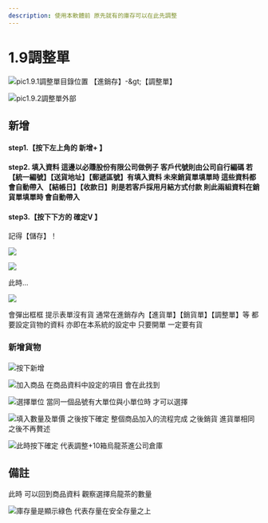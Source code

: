 ```yaml
---
description: 使用本軟體前 原先就有的庫存可以在此先調整
---
```


# 1.9調整單

![pic1.9.1&#x8ABF;&#x6574;&#x55AE;&#x76EE;&#x9304;&#x4F4D;&#x7F6E; &#x3010;&#x9032;&#x92B7;&#x5B58;&#x3011;-&amp;gt;&#x3010;&#x8ABF;&#x6574;&#x55AE;&#x3011;](../.gitbook/assets/jie-tu-20191130-shang-wu-2.14.24.jpg)

![pic1.9.2&#x8ABF;&#x6574;&#x55AE;&#x5916;&#x90E8;](../.gitbook/assets/jie-tu-20191130-shang-wu-2.13.56.jpg)

## 新增

#### step1.【按下左上角的 新增+ 】

#### step2.  填入資料 這邊以必賺股份有限公司做例子 客戶代號則由公司自行編碼 若【統一編號】【送貨地址】【郵遞區號】有填入資料 未來銷貨單填單時 這些資料都會自動帶入 【結帳日】【收款日】則是若客戶採用月結方式付款 則此兩組資料在銷貨單填單時 會自動帶入            

#### step3.【按下下方的 確定V 】

記得【儲存】！

![](../.gitbook/assets/jie-tu-20191130-shang-wu-2.24.11.jpg)

![](../.gitbook/assets/jie-tu-20191130-shang-wu-2.24.32.jpg)

此時...

![](../.gitbook/assets/jie-tu-20191130-shang-wu-2.28.31.jpg)

會彈出框框 提示表單沒有貨 通常在進銷存內【進貨單】【銷貨單】【調整單】等  都要設定貨物的資料 亦即在本系統的設定中 只要開單 一定要有貨

### 新增貨物

#### 

![&#x6309;&#x4E0B;&#x65B0;&#x589E;](../.gitbook/assets/jie-tu-20191130-shang-wu-2.46.41.jpg)

![&#x52A0;&#x5165;&#x5546;&#x54C1; &#x5728;&#x5546;&#x54C1;&#x8CC7;&#x6599;&#x4E2D;&#x8A2D;&#x5B9A;&#x7684;&#x9805;&#x76EE; &#x6703;&#x5728;&#x6B64;&#x627E;&#x5230;](../.gitbook/assets/jie-tu-20191130-shang-wu-2.49.07.jpg)

![&#x9078;&#x64C7;&#x55AE;&#x4F4D; &#x7576;&#x540C;&#x4E00;&#x500B;&#x54C1;&#x865F;&#x6709;&#x5927;&#x55AE;&#x4F4D;&#x8207;&#x5C0F;&#x55AE;&#x4F4D;&#x6642; &#x624D;&#x53EF;&#x4EE5;&#x9078;&#x64C7;](../.gitbook/assets/jie-tu-20191130-shang-wu-2.50.07.jpg)

![&#x586B;&#x5165;&#x6578;&#x91CF;&#x53CA;&#x55AE;&#x50F9; &#x4E4B;&#x5F8C;&#x6309;&#x4E0B;&#x78BA;&#x5B9A; &#x6574;&#x500B;&#x5546;&#x54C1;&#x52A0;&#x5165;&#x7684;&#x6D41;&#x7A0B;&#x5B8C;&#x6210; &#x4E4B;&#x5F8C;&#x92B7;&#x8CA8; &#x9032;&#x8CA8;&#x55AE;&#x76F8;&#x540C; &#x4E4B;&#x5F8C;&#x4E0D;&#x518D;&#x8D05;&#x8FF0;](../.gitbook/assets/jie-tu-20191130-shang-wu-2.51.36.jpg)

![&#x6B64;&#x6642;&#x6309;&#x4E0B;&#x78BA;&#x5B9A; &#x4EE3;&#x8868;&#x8ABF;&#x6574;+10&#x7BB1;&#x70CF;&#x9F8D;&#x8336;&#x9032;&#x516C;&#x53F8;&#x5009;&#x5EAB;](../.gitbook/assets/jie-tu-20191130-shang-wu-2.53.50.jpg)

## 備註

此時  可以回到商品資料 觀察選擇烏龍茶的數量

![&#x5EAB;&#x5B58;&#x91CF;&#x662F;&#x986F;&#x793A;&#x7DA0;&#x8272; &#x4EE3;&#x8868;&#x5B58;&#x91CF;&#x5728;&#x5B89;&#x5168;&#x5B58;&#x91CF;&#x4E4B;&#x4E0A;](../.gitbook/assets/jie-tu-20191130-shang-wu-2.56.01.jpg)

